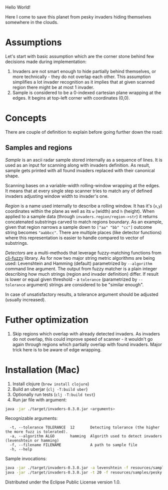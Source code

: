 Hello World!

Here I come to save this planet from pesky invaders hiding themselves somewhere in the clouds.

# Assumptions
Let's start with basic assumption which are the corner stone behind few decisions made during implementation:

1. Invaders are not smart enough to hide partially behind themselves, or more technically - they do not overlap each other.
This assumption simplifies a lot invader recognition as it implies that at given scanned region there might be at most 1 invader.
2. Sample is considered to be a 0-indexed cartesian plane wrapping at the edges. It begins at top-left corner with coordinates (0,0).

# Concepts
There are couple of definition to explain before going further down the road:

## Samples and regions
_Sample_ is an ascii radar sample stored internally as a sequence of lines. It is used as an input for scanning along with invaders definition. As result, sample gets printed with all found invaders replaced with their canonical shape.

Scanning bases on a variable-width rolling-window wrapping at the edges. It means that at every single step scanner tries to match
any of defined invaders adjusting window width to invader's one.

_Region_ is a name used internally to describe a rolling window. It has it's (`x`,`y`) coordinates within the plane as well as its `w` (width) and `h` (height). When applied to a sample data (through `invaders.region/region->str`) it returns concatenated substrings carved to match regions boundary. As an example, given that region narrows a sample down to `["aa" "bb" "cc"]` outcome string becomes `"aabbcc"`. There are multiple places (like detector functions) where this representation is easier to handle compared to vector of substrings.

_Detectors_ are a multi-methods that leverage fuzzy-matching functions from [clj-fuzzy](https://yomguithereal.github.io/clj-fuzzy/clojure.html) library. As for now two major string metric algorithms are being used: Levenshtein and Hamming (default) parametrized by `--algorithm` command line argument. The output from fuzzy matcher is a plain integer describing how much strings (region and invader definition) differ. If result is lower or equal given threshold - a `tolerance` (parametrized by `--tolerance` argument) strings are considered to be "similar enough".

In case of unsatisfactory results, a tolerance argument should be adjusted (usually increased).

# Futher optimization
1. Skip regions which overlap with already detected invaders. As invaders do not overlap, this could improve
speed of scanner - it wouldn't go again through regions which partially overlap with found invaders. Major trick here is to
be aware of edge wrapping.

# Installation (Mac)

1. Install clojure (`brew install clojure`)
2. Build an uberjar (`clj -T:build uber`)
3. Optionally run tests (`clj -T:build test`)
4. Run jar file with argument:

``` sh
java -jar ./target/invaders-0.3.0.jar <arguments>
```

Recognizable arguments:
```
  -t, --tolerance TOLERANCE  12       Detecting tolerance (the higher the more fuzz is tolerated).
  -a, --algorithm ALGO       hamming  Algorith used to detect invaders (levenshtein or hamming)
  -f, --filename FILENAME             A path to sample file
  -h, --help
```

Sample invocations:

``` sh
java -jar ./target/invaders-0.3.0.jar -a levenshtein -f resources/samples/pesky.sample
java -jar ./target/invaders-0.3.0.jar -t 20 -f resources/samples/pesky.sample
```

Distributed under the Eclipse Public License version 1.0.
